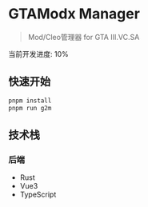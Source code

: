 # GTAModx Manager

> Mod/Cleo管理器 for GTA III.VC.SA

当前开发进度: 10%

## 快速开始

```bash
pnpm install
pnpm run g2m
```

## 技术栈

### 后端

- Rust
- Vue3
- TypeScript
